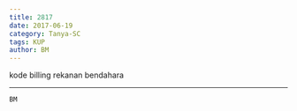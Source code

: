 ```yaml
---
title: 2817
date: 2017-06-19
category: Tanya-SC
tags: KUP
author: BM
---
```


kode billing rekanan bendahara

---



`BM`

